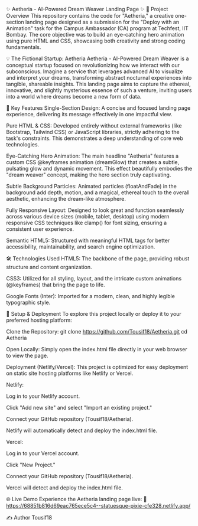 ✨ Aetheria - AI-Powered Dream Weaver Landing Page ✨
🚀 Project Overview
This repository contains the code for "Aetheria," a creative one-section landing page designed as a submission for the "Deploy with an Animation" task for the Campus Ambassador (CA) program at Techfest, IIT Bombay. The core objective was to build an eye-catching hero animation using pure HTML and CSS, showcasing both creativity and strong coding fundamentals.

💡 The Fictional Startup: Aetheria
Aetheria - AI-Powered Dream Weaver is a conceptual startup focused on revolutionizing how we interact with our subconscious. Imagine a service that leverages advanced AI to visualize and interpret your dreams, transforming abstract nocturnal experiences into tangible, shareable insights. This landing page aims to capture the ethereal, innovative, and slightly mysterious essence of such a venture, inviting users into a world where dreams become a new form of data.

🌟 Key Features
Single-Section Design: A concise and focused landing page experience, delivering its message effectively in one impactful view.

Pure HTML & CSS: Developed entirely without external frameworks (like Bootstrap, Tailwind CSS) or JavaScript libraries, strictly adhering to the task's constraints. This demonstrates a deep understanding of core web technologies.

Eye-Catching Hero Animation: The main headline "Aetheria" features a custom CSS @keyframes animation (dreamGlow) that creates a subtle, pulsating glow and dynamic movement. This effect beautifully embodies the "dream weaver" concept, making the hero section truly captivating.

Subtle Background Particles: Animated particles (floatAndFade) in the background add depth, motion, and a magical, ethereal touch to the overall aesthetic, enhancing the dream-like atmosphere.

Fully Responsive Layout: Designed to look great and function seamlessly across various device sizes (mobile, tablet, desktop) using modern responsive CSS techniques like clamp() for font sizing, ensuring a consistent user experience.

Semantic HTML5: Structured with meaningful HTML tags for better accessibility, maintainability, and search engine optimization.

🛠️ Technologies Used
HTML5: The backbone of the page, providing robust structure and content organization.

CSS3: Utilized for all styling, layout, and the intricate custom animations (@keyframes) that bring the page to life.

Google Fonts (Inter): Imported for a modern, clean, and highly legible typographic style.

🚀 Setup & Deployment
To explore this project locally or deploy it to your preferred hosting platform:

Clone the Repository:
git clone https://github.com/Tousif18/Aetheria.git
cd Aetheria

Open Locally:
Simply open the index.html file directly in your web browser to view the page.

Deployment (Netlify/Vercel):
This project is optimized for easy deployment on static site hosting platforms like Netlify or Vercel.

Netlify:

Log in to your Netlify account.

Click "Add new site" and select "Import an existing project."

Connect your GitHub repository (Tousif18/Aetheria).

Netlify will automatically detect and deploy the index.html file.

Vercel:

Log in to your Vercel account.

Click "New Project."

Connect your GitHub repository (Tousif18/Aetheria).

Vercel will detect and deploy the index.html file.

🌐 Live Demo
Experience the Aetheria landing page live:
🔗 https://68851b816d69eac765ece5c4--statuesque-pixie-cfe328.netlify.app/

✍️ Author
Tousif18
